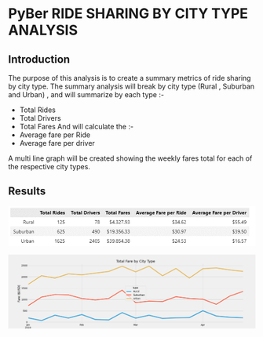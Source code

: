 # PyBer RIDE SHARING BY CITY TYPE ANALYSIS

## Introduction

The purpose of this analysis is to create a summary metrics of ride sharing by city type. The summary analysis will break by city type (Rural , Suburban and Urban) , and will summarize by each type :- 
- Total Rides
- Total Drivers
- Total Fares
And will calculate the :- 
- Average fare per Ride
- Average fare per driver

A multi line graph will be created showing the weekly fares total for each of the respective city types.

## Results

![Summary dataframe by city type](/analysis/Summary_DF_by_city_type.png)

![Graph of weekly fare summary](/analysis/PyBer_fare_summary.png)
